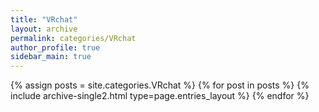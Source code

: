 ```yaml
---
title: "VRchat"
layout: archive
permalink: categories/VRchat
author_profile: true
sidebar_main: true
---
```


{% assign posts = site.categories.VRchat %}
{% for post in posts %} {% include archive-single2.html type=page.entries_layout %} {% endfor %}
